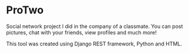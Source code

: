 # ProTwo
Social network project I did in the company of a classmate. You can post pictures, chat with your friends, view profiles and much more!

This tool was created using Django REST framework, Python and HTML. 
